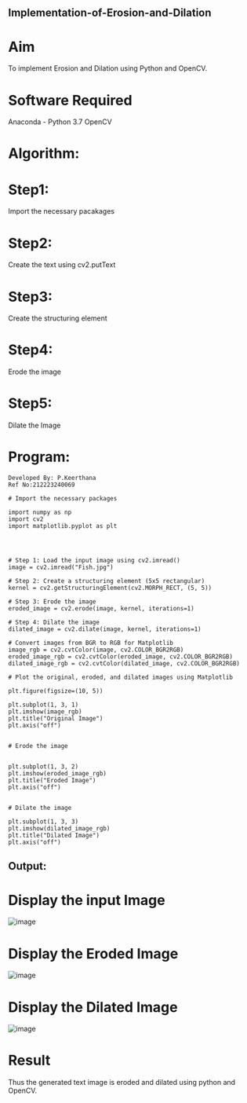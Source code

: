 ## Implementation-of-Erosion-and-Dilation
# Aim
To implement Erosion and Dilation using Python and OpenCV.

# Software Required
Anaconda - Python 3.7
OpenCV
# Algorithm:
# Step1:
Import the necessary pacakages

# Step2:
Create the text using cv2.putText

# Step3:
Create the structuring element

# Step4:
Erode the image

# Step5:
Dilate the Image

# Program:
```
Developed By: P.Keerthana
Ref No:212223240069
```
```
# Import the necessary packages

import numpy as np
import cv2
import matplotlib.pyplot as plt




# Step 1: Load the input image using cv2.imread()
image = cv2.imread("Fish.jpg") 

# Step 2: Create a structuring element (5x5 rectangular)
kernel = cv2.getStructuringElement(cv2.MORPH_RECT, (5, 5))

# Step 3: Erode the image
eroded_image = cv2.erode(image, kernel, iterations=1)

# Step 4: Dilate the image
dilated_image = cv2.dilate(image, kernel, iterations=1)

# Convert images from BGR to RGB for Matplotlib
image_rgb = cv2.cvtColor(image, cv2.COLOR_BGR2RGB)
eroded_image_rgb = cv2.cvtColor(eroded_image, cv2.COLOR_BGR2RGB)
dilated_image_rgb = cv2.cvtColor(dilated_image, cv2.COLOR_BGR2RGB)

# Plot the original, eroded, and dilated images using Matplotlib

plt.figure(figsize=(10, 5))

plt.subplot(1, 3, 1)
plt.imshow(image_rgb)
plt.title("Original Image")
plt.axis("off")


# Erode the image


plt.subplot(1, 3, 2)
plt.imshow(eroded_image_rgb)
plt.title("Eroded Image")
plt.axis("off")


# Dilate the image

plt.subplot(1, 3, 3)
plt.imshow(dilated_image_rgb)
plt.title("Dilated Image")
plt.axis("off")
```

## Output:
# Display the input Image
![image](https://github.com/user-attachments/assets/033b7c7c-1302-49ba-88a8-dc8757d0451e)


# Display the Eroded Image
![image](https://github.com/user-attachments/assets/4911ecb6-3783-46f3-adcf-950f8983cdb5)


# Display the Dilated Image
![image](https://github.com/user-attachments/assets/e1a54343-0b2e-4a77-b746-1a91e5c84441)


# Result
Thus the generated text image is eroded and dilated using python and OpenCV.
